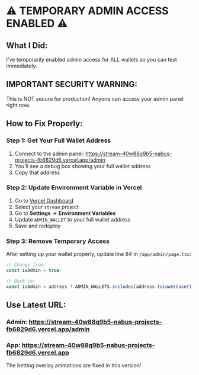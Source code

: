# ⚠️ TEMPORARY ADMIN ACCESS ENABLED ⚠️

## What I Did:
I've temporarily enabled admin access for ALL wallets so you can test immediately.

## IMPORTANT SECURITY WARNING:
This is NOT secure for production! Anyone can access your admin panel right now.

## How to Fix Properly:

### Step 1: Get Your Full Wallet Address
1. Connect to the admin panel: https://stream-40w88q9b5-nabus-projects-fb6829d6.vercel.app/admin
2. You'll see a debug box showing your full wallet address
3. Copy that address

### Step 2: Update Environment Variable in Vercel
1. Go to [Vercel Dashboard](https://vercel.com)
2. Select your `stream` project
3. Go to **Settings** → **Environment Variables**
4. Update `ADMIN_WALLET` to your full wallet address
5. Save and redeploy

### Step 3: Remove Temporary Access
After setting up your wallet properly, update line 84 in `/app/admin/page.tsx`:
```typescript
// Change from:
const isAdmin = true;

// Back to:
const isAdmin = address ? ADMIN_WALLETS.includes(address.toLowerCase()) : false;
```

## Use Latest URL:
### Admin: https://stream-40w88q9b5-nabus-projects-fb6829d6.vercel.app/admin
### App: https://stream-40w88q9b5-nabus-projects-fb6829d6.vercel.app

The betting overlay animations are fixed in this version!
